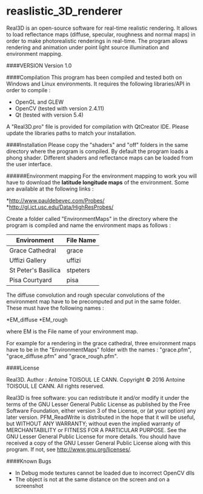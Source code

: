 # reaslistic_3D_renderer

Real3D is an open-source software for real-time realistic rendering.
It allows to load reflectance maps (diffuse, specular, roughness and normal maps) in order to make photorealistic renderings in real-time. The program allows rendering and animation under point light source illumination and environment mapping.

####VERSION
Version 1.0

####Compilation
This program has been compiled and tested both on Windows and Linux environments.
It requires the following libraries/API in order to compile :

* OpenGL and GLEW
* OpenCV (tested with version 2.4.11)
* Qt (tested with version 5.4)

A "Real3D.pro" file is provided for compilation with QtCreator IDE. Please update the libraries paths to match your installation.

####Installation
Please copy the "shaders" and "off" folders in the same directory where the program is compiled.
By default the program loads a phong shader. Different shaders and reflectance maps can be loaded from the user interface.

######Environment mapping
For the environment mapping to work you will have to download the **latitude longitude maps** of the environment.
Some are available at the following links :

*http://www.pauldebevec.com/Probes/
*http://gl.ict.usc.edu/Data/HighResProbes/

Create a folder called "EnvironmentMaps" in the directory where the program is compiled and name the environment maps as follows : 

| Environment  | File Name |
| ------------- | ------------- |
| Grace Cathedral | grace  |
| Uffizi Gallery  | uffizi  |
| St Peter's Basilica | stpeters  |
| Pisa Courtyard | pisa  |

The diffuse convolution and rough specular convolutions of the environment map have to be precomputed and put in the same folder. 
These must have the following names : 

*EM_diffuse 
*EM_rough

where EM is the File name of your environment map.

For example for a rendering in the grace cathedral, three environment maps have to be in the "EnvironmentMaps" folder with the names : "grace.pfm", "grace_diffuse.pfm" and "grace_rough.pfm".

####License

Real3D. Author :  Antoine TOISOUL LE CANN. Copyright © 2016 Antoine TOISOUL LE CANN. All rights reserved.


Real3D is free software: you can redistribute it and/or modify it under the terms of the GNU Lesser General Public License as published by the Free Software Foundation, either version 3 of the License, or (at your option) any later version. PFM_ReadWrite is distributed in the hope that it will be useful, but WITHOUT ANY WARRANTY; without even the implied warranty of MERCHANTABILITY or FITNESS FOR A PARTICULAR PURPOSE. See the GNU Lesser General Public License for more details. You should have received a copy of the GNU Lesser General Public License along with this program. If not, see <http://www.gnu.org/licenses/>.

####Known Bugs

* In Debug mode textures cannot be loaded due to incorrect OpenCV dlls
* The object is not at the same distance on the screen and on a screenshot
